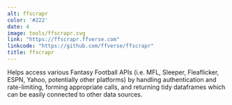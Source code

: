 ```yaml
---
alt: ffscrapr
color: '#222'
date: 4
image: tools/ffscrapr.svg
link: "https://ffscrapr.ffverse.com"
linkcode: "https://github.com/ffverse/ffscrapr"
title: ffscrapr
---
```


Helps access various Fantasy Football APIs (i.e. MFL, Sleeper, Fleaflicker, ESPN, Yahoo, potentially other platforms) by handling authentication and rate-limiting, forming appropriate calls, and returning tidy dataframes which can be easily connected to other data sources.
